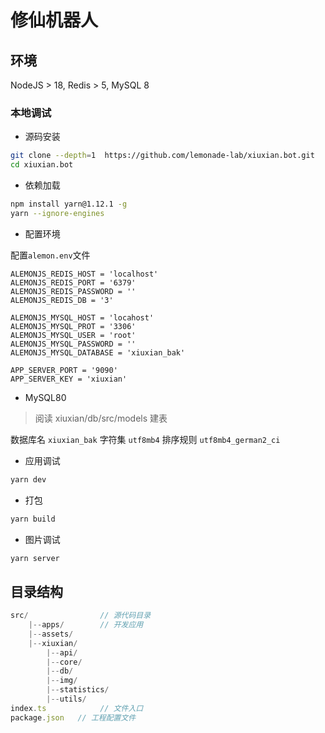 # 修仙机器人

## 环境

NodeJS > 18, Redis > 5, MySQL 8

### 本地调试

- 源码安装

```sh
git clone --depth=1  https://github.com/lemonade-lab/xiuxian.bot.git
cd xiuxian.bot
```

- 依赖加载

```sh
npm install yarn@1.12.1 -g
yarn --ignore-engines
```

- 配置环境

配置`alemon.env`文件

```env
ALEMONJS_REDIS_HOST = 'localhost'
ALEMONJS_REDIS_PORT = '6379'
ALEMONJS_REDIS_PASSWORD = ''
ALEMONJS_REDIS_DB = '3'

ALEMONJS_MYSQL_HOST = 'locahost'
ALEMONJS_MYSQL_PROT = '3306'
ALEMONJS_MYSQL_USER = 'root'
ALEMONJS_MYSQL_PASSWORD = ''
ALEMONJS_MYSQL_DATABASE = 'xiuxian_bak'

APP_SERVER_PORT = '9090'
APP_SERVER_KEY = 'xiuxian'
```

- MySQL80

> 阅读 xiuxian/db/src/models 建表

数据库名 `xiuxian_bak`
字符集 `utf8mb4`
排序规则 `utf8mb4_german2_ci`

- 应用调试

```sh
yarn dev
```

- 打包

```sh
yarn build
```

- 图片调试

```sh
yarn server
```

## 目录结构

```ts
src/                // 源代码目录
    |--apps/        // 开发应用
    |--assets/
    |--xiuxian/
        |--api/
        |--core/
        |--db/
        |--img/
        |--statistics/
        |--utils/
index.ts            // 文件入口
package.json   // 工程配置文件
```
